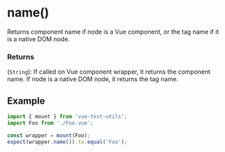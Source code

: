 # name()

Returns component name if node is a Vue component, or the tag name if it is a native DOM node.

### Returns

(`String`): If called on Vue component wrapper, it returns the component name. If node is a native DOM node, it returns the tag name.

## Example

```js
import { mount } from 'vue-test-utils';
import Foo from './Foo.vue';

const wrapper = mount(Foo);
expect(wrapper.name()).to.equal('Foo');
```
